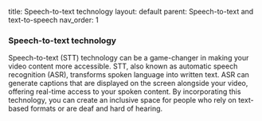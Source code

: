 title: Speech-to-text technology 
layout: default 
parent: Speech-to-text and text-to-speech
nav_order: 1

### Speech-to-text technology

Speech-to-text (STT) technology can be a game-changer in making your video content more accessible. STT, also known as automatic speech recognition (ASR), transforms spoken language into written text. ASR can generate captions that are displayed on the screen alongside your video, offering real-time access to your spoken content. By incorporating this technology, you can create an inclusive space for people who rely on text-based formats or are deaf and hard of hearing.
